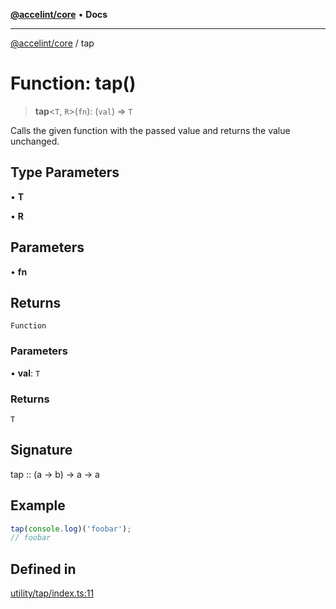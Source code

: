 [**@accelint/core**](../README.md) • **Docs**

***

[@accelint/core](../README.md) / tap

# Function: tap()

> **tap**\<`T`, `R`\>(`fn`): (`val`) => `T`

Calls the given function with the passed value and returns the value unchanged.

## Type Parameters

• **T**

• **R**

## Parameters

• **fn**

## Returns

`Function`

### Parameters

• **val**: `T`

### Returns

`T`

## Signature

tap :: (a -> b) -> a -> a

## Example

```ts
tap(console.log)('foobar');
// foobar
```

## Defined in

[utility/tap/index.ts:11](https://github.com/gohypergiant/standard-toolkit/blob/87ae5060c82d212b75a10cafb0030b08916e90f1/packages/core/src/utility/tap/index.ts#L11)
